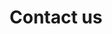 ---
type: contacts
title: Contact us
topImage: /img/topImgTerms.png
locations:
  - contactsemail:
      - socialemail: info@visyond.com
      - socialemail: corinne@get.visyond.com
    contactsphone:
      - socialphone: +44 20 3868 7298
      - socialphone: +27 03 1765 2312
      - socialphone: +27 08 2789 1915
    mail: Visyond Ventures Ltd 86-90 Paul Street London  EC2A 4NE United Kingdom
---